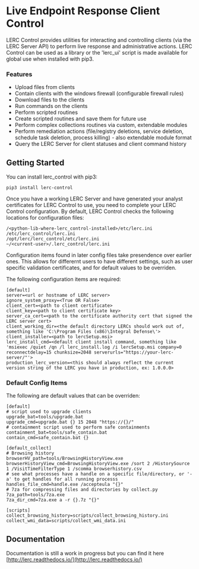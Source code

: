 # Live Endpoint Response Client Control

LERC Control provides utilities for interacting and controlling clients (via the LERC Server API) to perform live response and administrative actions. LERC Control can be used as a library or the 'lerc_ui' script is made available for global use when installed with pip3. 
### Features

+ Upload files from clients
+ Contain clients with the windows firewall (configurable firewall rules)
+ Download files to the clients
+ Run commands on the clients
+ Perform scripted routines
+ Create scripted routines and save them for future use
+ Perform complex collections routines via custom, extendable modules
+ Perform remediation actions (file/registry deletions, service deletion, schedule task deletion, process killing) - also extendable module format
+ Query the LERC Server for client statuses and client command history

## Getting Started

You can install lerc_control with pip3:

    pip3 install lerc-control

Once you have a working LERC Server and have generated your analyst certificates for LERC Control to use, you need to complete your LERC Control configuration. By default, LERC Control checks the following locations for configuration files:

    /<python-lib-where-lerc_control-installed>/etc/lerc.ini
    /etc/lerc_control/lerc.ini
    /opt/lerc/lerc_control/etc/lerc.ini
    ~/<current-user>/.lerc_control/lerc.ini

Configuration items found in later config files take presendence over earlier ones. This allows for differernt users to have different settings, such as user specific validation certificates, and for default values to be overriden.

The following configuration items are required:

    [default]
    server=<url or hostname of LERC server>
    ignore_system_proxy=<True OR False>
    client_cert=<path to client certificate>
    client_key=<path to client certificate key>
    server_ca_cert=<path to the certificate authority cert that signed the LERC server cert>
    client_working_dir=<the default directory LERCs should work out of, something like 'C:\Program Files (x86)\Integral Defense\'>
    client_installer=<path to lercSetup.msi>
    lerc_install_cmd=<default client install command, something like 'msiexec /quiet /qn /l lerc_install.log /i lercSetup.msi company=0 reconnectdelay=15 chunksize=2048 serverurls="https://your-lerc-server/"'>
    production_lerc_version=<this should always reflect the current version string of the LERC you have in production, ex: 1.0.0.0>


### Default Config Items

The following are default values that can be overriden:

    [default]
    # script used to upgrade clients
    upgrade_bat=tools/upgrade.bat
    upgrade_cmd=upgrade.bat {} 15 2048 "https://{}/"
    # containment script used to perform safe containments
    containment_bat=tools/safe_contain.bat
    contain_cmd=safe_contain.bat {}

    [default_collect]
    # Browsing history
    browserHV_path=tools/BrowsingHistoryView.exe    
    browserHistoryView_cmd=BrowsingHistoryView.exe /sort 2 /HistorySource 1 /VisitTimeFilterType 1 /scomma browserhistory.csv
    # see what processes have a handle on a specific file/directory, or '-a' to get handles for all running processs
    handles_file_cmd=handle.exe /accepteula "{}"
    # 7za for compressing files and directories by collect.py
    7za_path=tools/7za.exe
    7za_dir_cmd=7za.exe a -r {}.7z "{}" 

    [scripts]
    collect_browsing_history=scripts/collect_browsing_history.ini
    collect_wmi_data=scripts/collect_wmi_data.ini


## Documentation

Documentation is still a work in progress but you can find it here [http://lerc.readthedocs.io/](http://lerc.readthedocs.io/)
